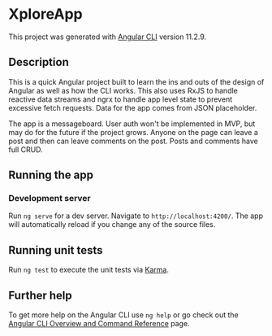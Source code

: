 # XploreApp

This project was generated with [Angular CLI](https://github.com/angular/angular-cli) version 11.2.9.

## Description

This is a quick Angular project built to learn the ins and outs of the design of Angular as well as how the CLI works. This also uses RxJS to handle reactive data streams and ngrx to handle app level state to prevent excessive fetch requests. Data for the app comes from JSON placeholder.

The app is a messageboard. User auth won't be implemented in MVP, but may do for the future if the project grows. Anyone on the page can leave a post and then can leave comments on the post. Posts and comments have full CRUD.

## Running the app

### Development server

Run `ng serve` for a dev server. Navigate to `http://localhost:4200/`. The app will automatically reload if you change any of the source files.


## Running unit tests

Run `ng test` to execute the unit tests via [Karma](https://karma-runner.github.io).


## Further help

To get more help on the Angular CLI use `ng help` or go check out the [Angular CLI Overview and Command Reference](https://angular.io/cli) page.
